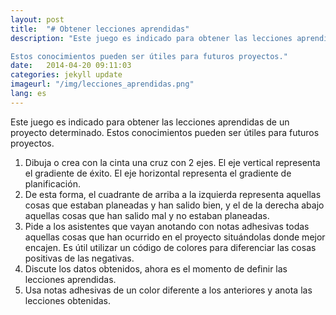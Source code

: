 ```yaml
---
layout: post
title:  "# Obtener lecciones aprendidas"
description: "Este juego es indicado para obtener las lecciones aprendidas de un proyecto determinado. </br>

Estos conocimientos pueden ser útiles para futuros proyectos."
date:   2014-04-20 09:11:03
categories: jekyll update
imageurl: "/img/lecciones_aprendidas.png"
lang: es
---
```


Este juego es indicado para obtener las lecciones aprendidas de un proyecto determinado.
Estos conocimientos pueden ser útiles para futuros proyectos.

1. Dibuja o crea con la cinta una cruz con 2 ejes. El eje vertical representa el gradiente de éxito. El eje horizontal representa el gradiente de planificación.
2. De esta forma, el cuadrante de arriba a la izquierda representa aquellas cosas que estaban planeadas y han salido bien, y el de la derecha abajo aquellas cosas que han salido mal y no estaban planeadas.
3. Pide a los asistentes que vayan anotando con notas adhesivas todas aquellas cosas que han ocurrido en el proyecto situándolas donde mejor encajen. Es útil utilizar un código de colores para diferenciar las cosas positivas de las negativas.
4. Discute los datos obtenidos, ahora es el momento de definir las lecciones aprendidas.
5. Usa notas adhesivas de un color diferente a los anteriores y anota las lecciones obtenidas.
